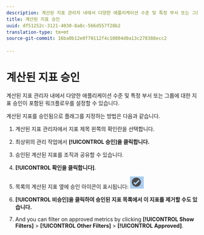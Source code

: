 ```yaml
---
description: 계산된 지표 관리자 내에서 다양한 애플리케이션 수준 및 특정 부서 또는 그룹에 대한 지표 승인이 포함된 워크플로우를 설정할 수 있습니다.
title: 계산된 지표 승인
uuid: df51252c-3121-4030-8a8c-566d557f28b2
translation-type: tm+mt
source-git-commit: 16ba0b12e0f70112f4c10804d0a13c278388ecc2

---
```



# 계산된 지표 승인

계산된 지표 관리자 내에서 다양한 애플리케이션 수준 및 특정 부서 또는 그룹에 대한 지표 승인이 포함된 워크플로우를 설정할 수 있습니다.

계산된 지표를 승인됨으로 플래그를 지정하는 방법은 다음과 같습니다.

1. 계산된 지표 관리자에서 지표 제목 왼쪽의 확인란을 선택합니다.
1. 최상위의 관리 작업에서 **[!UICONTROL 승인]을 클릭합니다.**
1. 승인된 계산된 지표를 조직과 공유할 수 있습니다.
1. **[!UICONTROL 확인을 클릭합니다]**.
1. 목록의 계산된 지표 옆에 승인 아이콘이 표시됩니다:  ![](assets/cm_approve_icon.png)

1. **[!UICONTROL 비승인]을 클릭하여 승인된 지표 목록에서 이 지표를 제거할 수도 있습니다.**
1. And you can filter on approved metrics by clicking **[!UICONTROL Show Filters]** &gt; **[!UICONTROL Other Filters]** &gt; **[!UICONTROL Approved]**.


